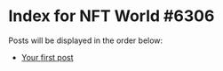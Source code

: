 # Index for NFT World #6306
Posts will be displayed in the order below:

- [Your first post](./001-first.md)

